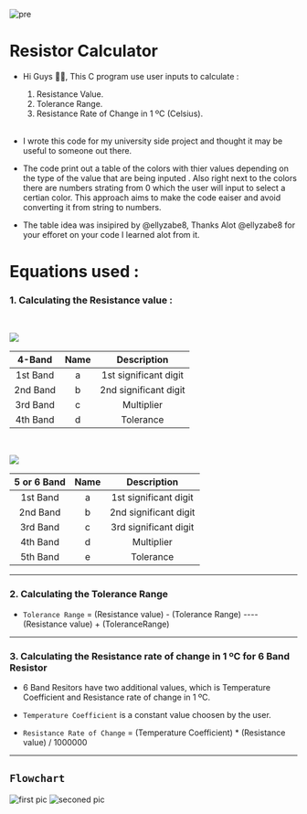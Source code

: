 ![pre](https://www.notion.so/image/https%3A%2F%2Fs3-us-west-2.amazonaws.com%2Fsecure.notion-static.com%2F4c6685f6-0aec-42c4-98f7-b86ba69b7a79%2FUntitled.png?table=block&id=0423b50f-0c0e-456d-8bef-4e2fc51cf9f1&spaceId=954dbf57-3e9a-4cef-a54e-1a32a117b0fa&width=2000&userId=dd387179-deb5-4d86-8b12-c77b95e22ec1&cache=v2)

# Resistor Calculator

- Hi Guys 🙋‍♂️, This C program use user inputs to calculate :

  1. Resistance Value.
  2. Tolerance Range.
  3. Resistance Rate of Change in 1 ºC (Celsius).
     <br />
     <br />

- I wrote this code for my university side project and thought it may be useful to someone out there.
- The code print out a table of the colors with thier values depending on the type of the value that are being inputed . Also right next to the colors there are numbers strating from 0 which the user will input to select a certian color. This approach aims to make the code eaiser and avoid converting it from string to numbers.
- The table idea was insipired by @ellyzabe8, Thanks Alot @ellyzabe8 for your efforet on your code I learned alot from it.
  <br />

# Equations used :

### 1. Calculating the Resistance value :

<br />

![](https://circuitdigest.com/sites/default/files/inlineimages/resistance-calculation.png)

|  4-Band  | Name |      Description      |
| :------: | :--: | :-------------------: |
| 1st Band |  a   | 1st significant digit |
| 2nd Band |  b   | 2nd significant digit |
| 3rd Band |  c   |      Multiplier       |
| 4th Band |  d   |       Tolerance       |

<br />

![](https://circuitdigest.com/sites/default/files/inlineimages/5-band-resistance-calculati.png)

| 5 or 6 Band | Name |      Description      |
| :---------: | :--: | :-------------------: |
|  1st Band   |  a   | 1st significant digit |
|  2nd Band   |  b   | 2nd significant digit |
|  3rd Band   |  c   | 3rd significant digit |
|  4th Band   |  d   |      Multiplier       |
|  5th Band   |  e   |       Tolerance       |

---

### 2. Calculating the Tolerance Range

- `Tolerance Range` = (Resistance value) - (Tolerance Range) ---- (Resistance value) + (ToleranceRange)

---

### 3. Calculating the Resistance rate of change in 1 ºC for 6 Band Resistor

- 6 Band Resitors have two additional values, which is Temperature Coefficient and Resistance rate of change in 1 ºC.

- `Temperature Coefficient` is a constant value choosen by the user.

- `Resistance Rate of Change` = (Temperature Coefficient) \* (Resistance value) / 1000000

---

## **`Flowchart`**

![first pic](https://s3.us-west-2.amazonaws.com/secure.notion-static.com/96f03fe7-1984-4adf-9b7f-3f046822af98/Ak_emas.drawio_%281%29.png?X-Amz-Algorithm=AWS4-HMAC-SHA256&X-Amz-Content-Sha256=UNSIGNED-PAYLOAD&X-Amz-Credential=AKIAT73L2G45EIPT3X45%2F20221227%2Fus-west-2%2Fs3%2Faws4_request&X-Amz-Date=20221227T130457Z&X-Amz-Expires=86400&X-Amz-Signature=47ea55f378b81ecf15162ed68645500904450a449de613fb4176d485f5bbced7&X-Amz-SignedHeaders=host&response-content-disposition=filename%3D%22Ak%25C4%25B1%25C5%259F%2520%25C5%259Femas%25C4%25B1.drawio%2520%281%29.png%22&x-id=GetObject)
![seconed pic](https://s3.us-west-2.amazonaws.com/secure.notion-static.com/012ac6fd-0428-4d3c-9af6-334f792a0690/Ak_emas.drawio_%282%29.png?X-Amz-Algorithm=AWS4-HMAC-SHA256&X-Amz-Content-Sha256=UNSIGNED-PAYLOAD&X-Amz-Credential=AKIAT73L2G45EIPT3X45%2F20221227%2Fus-west-2%2Fs3%2Faws4_request&X-Amz-Date=20221227T130502Z&X-Amz-Expires=86400&X-Amz-Signature=1ffbd8f630066602ea0830952c9511de5efdaf8e04fc657617acfc4f1a12a992&X-Amz-SignedHeaders=host&response-content-disposition=filename%3D%22Ak%25C4%25B1%25C5%259F%2520%25C5%259Femas%25C4%25B1.drawio%2520%282%29.png%22&x-id=GetObject)
